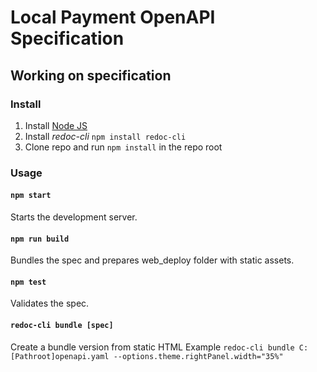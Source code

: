 # Local Payment OpenAPI Specification


## Working on specification
### Install

1. Install [Node JS](https://nodejs.org/)
2. Install *redoc-cli* `npm install redoc-cli`
3. Clone repo and run `npm install` in the repo root

### Usage

#### `npm start`
Starts the development server.

#### `npm run build`
Bundles the spec and prepares web_deploy folder with static assets.

#### `npm test`
Validates the spec.

#### `redoc-cli bundle [spec]`
Create a bundle version from static HTML
Example `redoc-cli bundle C:[Pathroot]openapi.yaml --options.theme.rightPanel.width="35%"`